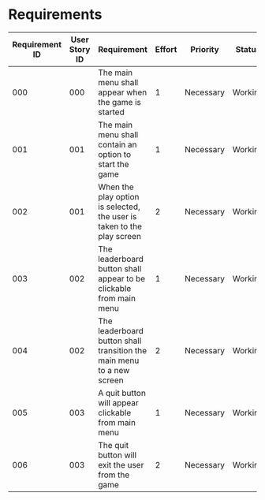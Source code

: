 # Requirements

| Requirement ID | User Story ID | Requirement                                        | Effort | Priority  | Status   |
|----------------|---------------|----------------------------------------------------|--------|-----------|----------|
| 000              | 000             | The main menu shall appear when the game is started | 1      | Necessary | Working |
| 001              | 001             | The main menu shall contain an option to start the game           | 1      | Necessary | Working    |
| 002              | 001             | When the play option is selected, the user is taken to the play screen  | 2      | Necessary | Working |
| 003              | 002             | The leaderboard button shall appear to be clickable from main menu    | 1      | Necessary | Working |
| 004              | 002             | The leaderboard button shall transition the main menu to a new screen | 2      | Necessary | Working |
| 005              | 003             | A quit button will appear clickable from main menu                    | 1      | Necessary | Working |
| 006              | 003             | The quit button will exit the user from the game                      | 2      | Necessary | Working |

